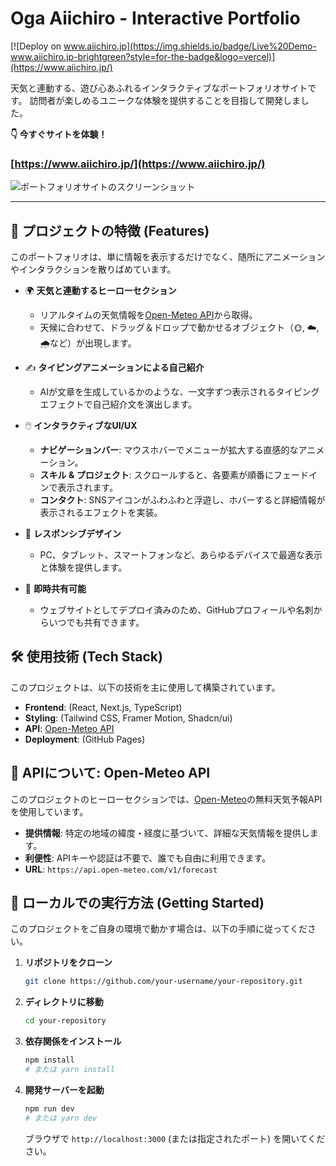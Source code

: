 # Oga Aiichiro - Interactive Portfolio

[![Deploy on www.aiichiro.jp](https://img.shields.io/badge/Live%20Demo-www.aiichiro.jp-brightgreen?style=for-the-badge&logo=vercel)](https://www.aiichiro.jp/)

天気と連動する、遊び心あふれるインタラクティブなポートフォリオサイトです。
訪問者が楽しめるユニークな体験を提供することを目指して開発しました。

**👇 今すぐサイトを体験！**
### [https://www.aiichiro.jp/](https://www.aiichiro.jp/)

![ポートフォリオサイトのスクリーンショット](https://github.com/user-attachments/assets/6fb6ba9e-6452-4116-b4af-43a2ea77211e)

---

## 🌟 プロジェクトの特徴 (Features)

このポートフォリオは、単に情報を表示するだけでなく、随所にアニメーションやインタラクションを散りばめています。

-   🌍 **天気と連動するヒーローセクション**
    -   リアルタイムの天気情報を[Open-Meteo API](#-open-meteo-api)から取得。
    -   天候に合わせて、ドラッグ＆ドロップで動かせるオブジェクト（🌞, ☁️, 🌧️など）が出現します。

-   ✍️ **タイピングアニメーションによる自己紹介**
    -   AIが文章を生成しているかのような、一文字ずつ表示されるタイピングエフェクトで自己紹介文を演出します。

-   🖱️ **インタラクティブなUI/UX**
    -   **ナビゲーションバー**: マウスホバーでメニューが拡大する直感的なアニメーション。
    -   **スキル & プロジェクト**: スクロールすると、各要素が順番にフェードインで表示されます。
    -   **コンタクト**: SNSアイコンがふわふわと浮遊し、ホバーすると詳細情報が表示されるエフェクトを実装。

-   📱 **レスポンシブデザイン**
    -   PC、タブレット、スマートフォンなど、あらゆるデバイスで最適な表示と体験を提供します。

-   🚀 **即時共有可能**
    -   ウェブサイトとしてデプロイ済みのため、GitHubプロフィールや名刺からいつでも共有できます。

## 🛠️ 使用技術 (Tech Stack)

このプロジェクトは、以下の技術を主に使用して構築されています。

-   **Frontend**: (React, Next.js, TypeScript)
-   **Styling**: (Tailwind CSS, Framer Motion, Shadcn/ui)
-   **API**: [Open-Meteo API](#-open-meteo-api)
-   **Deployment**: (GitHub Pages)

## 🔌 APIについて: Open-Meteo API

このプロジェクトのヒーローセクションでは、[Open-Meteo](https://open-meteo.com/)の無料天気予報APIを使用しています。

-   **提供情報**: 特定の地域の緯度・経度に基づいて、詳細な天気情報を提供します。
-   **利便性**: APIキーや認証は不要で、誰でも自由に利用できます。
-   **URL**: `https://api.open-meteo.com/v1/forecast`

## 🚀 ローカルでの実行方法 (Getting Started)

このプロジェクトをご自身の環境で動かす場合は、以下の手順に従ってください。

1.  **リポジトリをクローン**
    ```sh
    git clone https://github.com/your-username/your-repository.git
    ```
2.  **ディレクトリに移動**
    ```sh
    cd your-repository
    ```
3.  **依存関係をインストール**
    ```sh
    npm install
    # または yarn install
    ```
4.  **開発サーバーを起動**
    ```sh
    npm run dev
    # または yarn dev
    ```
    ブラウザで `http://localhost:3000` (または指定されたポート) を開いてください。

